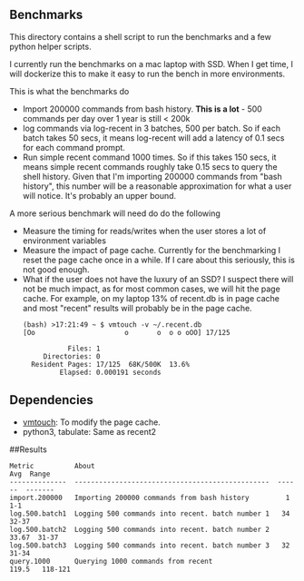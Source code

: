 ## Benchmarks

This directory contains a shell script to run the benchmarks and a few python helper scripts.

I currently run the benchmarks on a mac laptop with SSD. When I get time, I will dockerize this
to make it easy to run the bench in more environments.

This is what the benchmarks do
- Import 200000 commands from bash history. **This is a lot** - 500 commands per day over 1 year is still < 200k
- log commands via log-recent in 3 batches, 500 per batch. So if each batch takes 50 secs, it
  means log-recent will add a latency of 0.1 secs for each command prompt.
- Run simple recent command 1000 times. So if this takes 150 secs, it means simple recent commands
  roughly take 0.15 secs to query the shell history. Given that I'm importing 200000 commands from "bash history",
  this number will be a reasonable approximation for what a user will notice. It's probably an upper bound.


A more serious benchmark will need do do the following
- Measure the timing for reads/writes when the user stores a lot of environment variables
- Measure the impact of page cache. Currently for the benchmarking I reset the page cache once in
  a while. If I care about this seriously, this is not good enough.
- What if the user does not have the luxury of an SSD? I suspect there will not be much impact, as for most common
  cases, we will hit the page cache. For example, on my laptop 13% of recent.db is in page cache and most "recent"
  results will probably be in the page cache.  
  ```
  (bash) >17:21:49 ~ $ vmtouch -v ~/.recent.db
  [Oo                      o       o  o o oOO] 17/125
  
             Files: 1
       Directories: 0
    Resident Pages: 17/125  68K/500K  13.6%
           Elapsed: 0.000191 seconds

    ```

## Dependencies
- [vmtouch](https://hoytech.com/vmtouch/): To modify the page cache.
- python3, tabulate: Same as recent2 
  
##Results

```
Metric          About                                                Avg  Range
--------------  ------------------------------------------------  ------  -------
import.200000   Importing 200000 commands from bash history         1     1-1
log.500.batch1  Logging 500 commands into recent. batch number 1   34     32-37
log.500.batch2  Logging 500 commands into recent. batch number 2   33.67  31-37
log.500.batch3  Logging 500 commands into recent. batch number 3   32     31-34
query.1000      Querying 1000 commands from recent                119.5   118-121

```